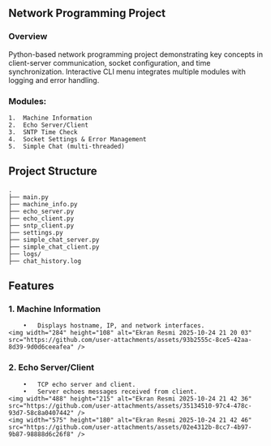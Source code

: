 ## Network Programming Project

### Overview

Python-based network programming project demonstrating key concepts in client-server communication, socket configuration, and time synchronization.
Interactive CLI menu integrates multiple modules with logging and error handling.

### Modules:
	1.	Machine Information
	2.	Echo Server/Client
	3.	SNTP Time Check
	4.	Socket Settings & Error Management
	5.	Simple Chat (multi-threaded)

## Project Structure
	.
	├── main.py
	├── machine_info.py
	├── echo_server.py
	├── echo_client.py
	├── sntp_client.py
	├── settings.py
	├── simple_chat_server.py
	├── simple_chat_client.py
	├── logs/
	├── chat_history.log

## Features

### 1. Machine Information
		•	Displays hostname, IP, and network interfaces.
	<img width="284" height="108" alt="Ekran Resmi 2025-10-24 21 20 03" src="https://github.com/user-attachments/assets/93b2555c-8ce5-42aa-8d39-9d0d6ceeafea" />
### 2. Echo Server/Client
		•	TCP echo server and client.
		•	Server echoes messages received from client.
	<img width="488" height="215" alt="Ekran Resmi 2025-10-24 21 42 36" src="https://github.com/user-attachments/assets/35134510-97c4-478c-93d7-58c8a0407442" />
	<img width="575" height="180" alt="Ekran Resmi 2025-10-24 21 42 46" src="https://github.com/user-attachments/assets/02e4312b-8cc7-4b97-9b87-98888d6c26f8" />














